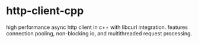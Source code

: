 # http-client-cpp

high performance async http client in c++ with libcurl integration. 
features connection pooling, non-blocking io, and multithreaded 
request processing. 
